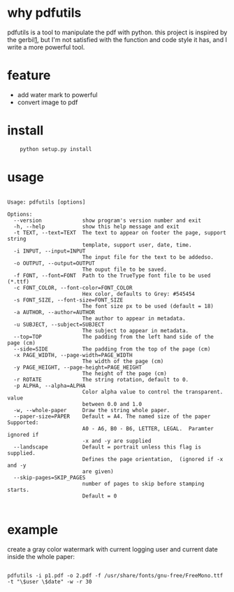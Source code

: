 # why pdfutils

pdfutils is a tool to manipulate the pdf with python. this project is inspired by the gerbil[1], but I'm  not satisfied with the function and code style it has, and I write a more powerful tool.

# feature

+ add water mark to powerful
+ convert image to pdf

# install

``` python
	python setup.py install 
```

# usage

``` shell 

Usage: pdfutils [options]

Options:
  --version             show program's version number and exit
  -h, --help            show this help message and exit
  -t TEXT, --text=TEXT  The text to appear on footer the page, support string
                        template, support user, date, time.
  -i INPUT, --input=INPUT
                        The input file for the text to be addedso.
  -o OUTPUT, --output=OUTPUT
                        The ouput file to be saved.
  -f FONT, --font=FONT  Path to the TrueType font file to be used (*.ttf)
  -c FONT_COLOR, --font-color=FONT_COLOR
                        Hex color, defaults to Grey: #545454
  -s FONT_SIZE, --font-size=FONT_SIZE
                        The font size px to be used (default = 18)
  -a AUTHOR, --author=AUTHOR
                        The author to appear in metadata.
  -u SUBJECT, --subject=SUBJECT
                        The subject to appear in metadata.
  --top=TOP             The padding from the left hand side of the page (cm)
  --side=SIDE           The padding from the top of the page (cm)
  -x PAGE_WIDTH, --page-width=PAGE_WIDTH
                        The width of the page (cm)
  -y PAGE_HEIGHT, --page-height=PAGE_HEIGHT
                        The height of the page (cm)
  -r ROTATE             The string rotation, default to 0.
  -p ALPHA, --alpha=ALPHA
                        Color alpha value to control the transparent. value
                        between 0.0 and 1.0
  -w, --whole-paper     Draw the string whole paper.
  --paper-size=PAPER    Default = A4. The named size of the paper Supported:
                        A0 - A6, B0 - B6, LETTER, LEGAL.  Paramter ignored if
                        -x and -y are supplied
  --landscape           Default = portrait unless this flag is supplied.
                        Defines the page orientation,  (ignored if -x and -y
                        are given)
  --skip-pages=SKIP_PAGES
                        number of pages to skip before stamping starts.
                        Default = 0


```

# example

create a gray color watermark with current logging user and current date inside the whole paper:

``` shell 

pdfutils -i p1.pdf -o 2.pdf -f /usr/share/fonts/gnu-free/FreeMono.ttf -t "\$user \$date" -w -r 30

```


[1]: https://github.com/bwghughes/gerbil 